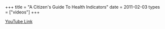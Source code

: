 +++
title = "A Citizen's Guide To Health Indicators"
date = 2011-02-03
types = ["videos"]
+++

[YouTube Link](https://www.youtube.com/watch?v=axLta4DL_iw)
